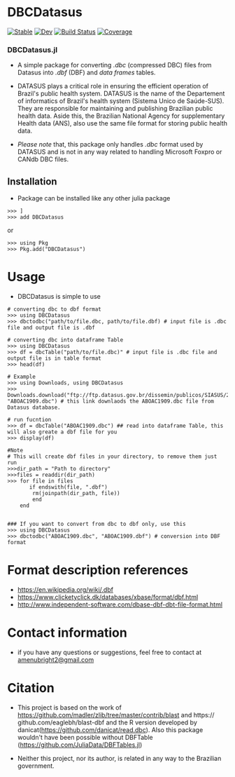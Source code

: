 # DBCDatasus

[![Stable](https://img.shields.io/badge/docs-stable-blue.svg)](https://lego-yaw.github.io/DBCDatasus.jl/stable/)
[![Dev](https://img.shields.io/badge/docs-dev-blue.svg)](https://lego-yaw.github.io/DBCDatasus.jl/dev/)
[![Build Status](https://github.com/lego-yaw/DBCDatasus.jl/actions/workflows/CI.yml/badge.svg?branch=main)](https://github.com/lego-yaw/DBCDatasus.jl/actions/workflows/CI.yml?query=branch%3Amain)
[![Coverage](https://codecov.io/gh/lego-yaw/DBCDatasus.jl/branch/main/graph/badge.svg)](https://codecov.io/gh/lego-yaw/DBCDatasus.jl)



### DBCDatasus.jl
+ A simple package for converting *.dbc* (compressed DBC) files from Datasus into *.dbf* (DBF) and *data frames* tables. 

+ DATASUS plays a critical role in ensuring the efficient operation of Brazil's public health system. DATASUS is the name of the Departement of informatics of Brazil's health system (Sistema Unico de Saúde-SUS). They are responsible for maintaining and publishing Brazilian public health data. Aside this, the Brazilian National Agency for supplementary Health data (ANS), also use the same file format for storing public health data. 

+ *Please note* that, this package only handles *.dbc*  format used by DATASUS and is not in any way related to handling Microsoft Foxpro or CANdb DBC files.

## Installation
+ Package can be installed like any other julia package  

```Julia-repl
>>> ]
>>> add DBCDatasus
```
or

```
>>> using Pkg
>>> Pkg.add("DBCDatasus")
```
# Usage 
+ DBCDatasus is simple to use 

```
# converting dbc to dbf format
>>> using DBCDatasus
>>> dbctodbc("path/to/file.dbc, path/to/file.dbf) # input file is .dbc file and output file is .dbf

# converting dbc into dataframe Table
>>> using DBCDatasus
>>> df = dbcTable("path/to/file.dbc)" # input file is .dbc file and output file is in table format
>>> head(df) 

# Example
>>> using Downloads, using DBCDatasus
>>> Downloads.download("ftp://ftp.datasus.gov.br/dissemin/publicos/SIASUS/200801_/Dados/ABOAC1909.dbc", "ABOAC1909.dbc") # this link downlaods the ABOAC1909.dbc file from Datasus database.

# run fucntion
>>> df = dbcTable("ABOAC1909.dbc") ## read into dataframe Table, this will also greate a dbf file for you
>>> display(df)

#Note
# This will create dbf files in your directory, to remove them just run
>>>dir_path = "Path to directory"
>>>files = readdir(dir_path)
>>> for file in files
       if endswith(file, ".dbf")
        rm(joinpath(dir_path, file))
        end
    end


### If you want to convert from dbc to dbf only, use this 
>>> using DBCDatasus
>>> dbctodbc("ABOAC1909.dbc", "ABOAC1909.dbf") # conversion into DBF format

```

# Format description references

* https://en.wikipedia.org/wiki/.dbf
* https://www.clicketyclick.dk/databases/xbase/format/dbf.html
* http://www.independent-software.com/dbase-dbf-dbt-file-format.html

# Contact information
+ if you have any questions or suggestions, feel free to contact at amenubright2@gmail.com

# Citation
+ This project is based on the work of https://github.com/madler/zlib/tree/master/contrib/blast and https:// github.com/eaglebh/blast-dbf and the R version developed by danicat(https://github.com/danicat/read.dbc). 
Also this package wouldn't have been possible without DBFTable (https://github.com/JuliaData/DBFTables.jl)

+ Neither this project, nor its author, is related in any way to the Brazilian government.
